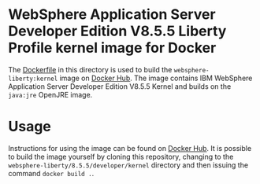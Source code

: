# WebSphere Application Server Developer Edition V8.5.5 Liberty Profile kernel image for Docker

The [Dockerfile](Dockerfile) in this directory is used to build the `websphere-liberty:kernel` image on [Docker Hub](https://registry.hub.docker.com/_/websphere-liberty/). The image contains IBM WebSphere Application Server Developer Edition V8.5.5 Kernel and builds on the `java:jre` OpenJRE image.

# Usage

Instructions for using the image can be found on [Docker Hub](https://registry.hub.docker.com/_/websphere-liberty/). It is possible to build the image yourself by cloning this repository, changing to the `websphere-liberty/8.5.5/developer/kernel` directory and then issuing the command `docker build .`.
